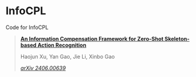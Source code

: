 # InfoCPL

Code for InfoCPL

> **[An Information Compensation Framework for Zero-Shot Skeleton-based Action Recognition](https://arxiv.org/abs/2406.00639)**
>
> Haojun Xu, Yan Gao, Jie Li, Xinbo Gao
> 
> *[arXiv 2406.00639](https://arxiv.org/abs/2406.00639)*
